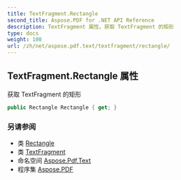 ```yaml
---
title: TextFragment.Rectangle
second_title: Aspose.PDF for .NET API Reference
description: TextFragment 属性。获取 TextFragment 的矩形
type: docs
weight: 100
url: /zh/net/aspose.pdf.text/textfragment/rectangle/
---
```

## TextFragment.Rectangle 属性

获取 TextFragment 的矩形

```csharp
public Rectangle Rectangle { get; }
```

### 另请参阅

* 类 [Rectangle](../../../aspose.pdf/rectangle/)
* 类 [TextFragment](../)
* 命名空间 [Aspose.Pdf.Text](../../../aspose.pdf.text/)
* 程序集 [Aspose.PDF](../../../)